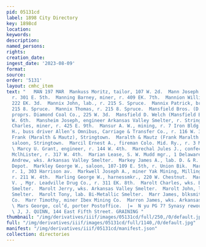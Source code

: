 ```yaml
---
pid: 05131cd
label: 1898 City Directory
key: 1898cd
location: 
keywords: 
description: 
named_persons: 
rights: 
creation_date: 
ingest_date: '2023-08-09'
format: 
source: 
order: '5131'
layout: cmhc_item
text: "   MAN 197 MAR  Mankuss Moritz, tailor, 107 W. 2d.  Mann Joseph B., engineer,
  r. 301 E. 5th.  Manning Barney, miner, r. 409 EK. 7th.  Mannion William, cook, r.
  222 EK. 3d.  Mannix John, lab., r. 215 S. Spruce.  Mannix Patrick, bricklayer, r.
  215 8. Spruce.  Mannix Thomas, r. 215 8. Spruce.  Mansfield Bros. (D. W. Mansfield),
  proprs. Diamond Coal Co., 225 W. 3d.  Mansfield D. Welch (Mansfield Bros.), r. 126
  W. 6th.  Mansheim Joseph, engineer Arkansas Valley Smelter, r. Stringtown.  Manson
  Charles, miner, r. 425 E. 9th.  Mansur A. W., mining, r. 7 Iron Bldg.  Mantz William
  H., buss driver Allen’s Omnibus, Carriage & Transfer Co., r. 116 W. 3d.  Maralth
  Frank (Maralth & Mautz), Stringtown.  Maralth & Mautz (Frank Maralth and Met Mautz),
  saloon, Stringtown.  Marcil Ernest A., fireman Colo. Mid. Ry., r. 3 Manhattan Blk.
  \ Marcy U. Grant, engineer, r. 144 W. 4th.  Marechal Jules J., confectioner F. A.
  MclhLister, r. 317 W. 4th.  Marian Lease, S. W. Mudd mgr., 1 Delaware Blk.  Marink
  Andrew, wks. Arkansas Valley Smelter.  Markey James A., lab. D. & R. G. R. R., r.
  Depot.  Markley George W., saloon, 107-109 E. 5th, r. Union Bik.  Marks William,
  r. 1, 303 Harrison av.  Markwell Joseph A., miner Yak Mining, Milling & Tunnel Co.,
  r. 211 W. 4th.  Marling George W., harnessmkr., 220 W. Chestnut.  Marmaduke Fred
  V. , Mgr. Leadville Drug Co., r. 311 EK. 8th.  Marolt Charles, wks. Bi-Metallic
  Smelter.  Marolt Jerry, wks. Arkansas Valley Smelter.  Marolt John, lab. Bi-Metallic
  Smelter.  Marolt Tony, lab. Bi-Metallic Smelter.  Marr James, blksmith Ibex Mining
  Co.  Marr Timothy, miner Ibex Mining Co.  Marron James, wks. Arkansas Valley Smelter.
  \ Mars George, col’d, porter Postoffice.  |=  N yu PG 7? Synasy rewou ALIS 8 TIIMOd
  \ J, J. QUINN, 144 East Fifth Street. GRAINING "
thumbnail: "/img/derivatives/iiif/images/05131cd/full/250,/0/default.jpg"
full: "/img/derivatives/iiif/images/05131cd/full/1140,/0/default.jpg"
manifest: "/img/derivatives/iiif/05131cd/manifest.json"
collection: directories
---
```

